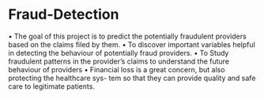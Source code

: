 # Fraud-Detection

• The goal of this project is to predict the potentially fraudulent providers based on the claims filed by them.
• To discover important variables helpful in detecting the behaviour of potentially fraud providers.
• To Study fraudulent patterns in the provider’s claims to understand the future behaviour of providers
• Financial loss is a great concern, but also protecting the healthcare sys- tem so that they can provide quality and safe care to legitimate patients.

